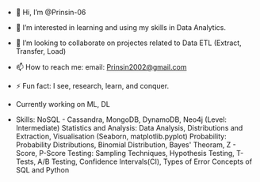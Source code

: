 - 👋 Hi, I’m @Prinsin-06
- 👀 I’m interested in learning and using my skills in Data Analytics.
- 💞️ I’m looking to collaborate on projectes related to Data ETL (Extract, Transfer, Load)
- 📫 How to reach me: email: Prinsin2002@gmail.com
- ⚡ Fun fact: I see, research, learn, and conquer.

- Currently working on ML, DL
  
- Skills:
    NoSQL - Cassandra, MongoDB, DynamoDB, Neo4j (Level: Intermediate)
    Statistics and Analysis: Data Analysis, Distributions and Extraction, Visualisation (Seaborn, matplotlib.pyplot)
    Probability: Probability Distributions, Binomial Distribution, Bayes' Theoram, Z - Score, P-Score
    Testing: Sampling Techniques, Hypothesis Testing, T-Tests, A/B Testing, Confidence Intervals(CI), Types of Error
    Concepts of SQL and Python

<!---
Prinsin-06/Prinsin-06 is a ✨ special ✨ repository because its `README.md` (this file) appears on your GitHub profile.
You can click the Preview link to take a look at your changes.
--->
